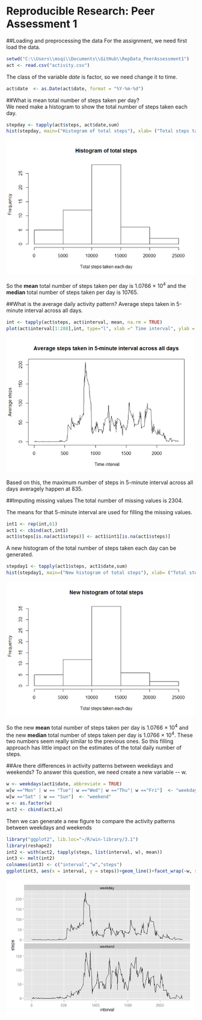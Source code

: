 # Reproducible Research: Peer Assessment 1

##Loading and preprocessing the data
For the assignment, we need first load the data.


```r
setwd("C:\\Users\\msqi\\Documents\\GitHub\\RepData_PeerAssessment1")
act <- read.csv("activity.csv")
```
The class of the variable *date* is factor, so we need change it to time. 

```r
act$date  <- as.Date(act$date, format = "%Y-%m-%d")
```
##What is mean total number of steps taken per day?  
We need make a histogram to show the total number of steps taken each day.

```r
stepday <- tapply(act$steps, act$date,sum)
hist(stepday, main=("Histogram of total steps"), xlab= ("Total steps taken each day"))
```

![plot of chunk unnamed-chunk-3](PA1_template_files/figure-html/unnamed-chunk-3.png) 

     
So the **mean** total number of steps taken per day is 1.0766 &times; 10<sup>4</sup> and the **median** total number of steps taken per day is 10765.  

##What is the average daily activity pattern?
Average steps taken in 5-minute interval across all days.

```r
int <- tapply(act$steps, act$interval, mean, na.rm = TRUE)
plot(act$interval[1:288],int, type="l", xlab =" Time interval", ylab = "Average steps", main="Average steps taken in 5-minute interval across all days")
```

![plot of chunk unnamed-chunk-4](PA1_template_files/figure-html/unnamed-chunk-4.png) 
       
       
       
Based on this, the maximum number of steps in 5-minute interval across all days averagely happen at 835.

##Imputing missing values
The total number of missing values is 2304.   

The means for that 5-minute interval are used for filling the missing values.


```r
int1 <- rep(int,61)
act1 <- cbind(act,int1)
act1$steps[is.na(act1$steps)] <- act1$int1[is.na(act1$steps)]
```



A new histogram of the total number of steps taken each day can be generated.

```r
stepday1 <- tapply(act1$steps, act1$date,sum)
hist(stepday1, main=("New histogram of total steps"), xlab= ("Total steps taken each day"))
```

![plot of chunk unnamed-chunk-6](PA1_template_files/figure-html/unnamed-chunk-6.png) 
    
    
So the new **mean** total number of steps taken per day is 1.0766 &times; 10<sup>4</sup> and the new **median** total number of steps taken per day is 1.0766 &times; 10<sup>4</sup>. These two numbers seem really similar to the previous ones. So this filling approach has little impact on the estimates of the total daily number of steps.

   
##Are there differences in activity patterns between weekdays and weekends?
To answer this question, we need create a new variable -- w.


```r
w <- weekdays(act1$date, abbreviate = TRUE)
w[w =="Mon" | w == "Tue"| w =="Wed"| w =="Thu"| w =="Fri"]  <- "weekday"
w[w =="Sat" | w == "Sun"]  <- "weekend"
w <- as.factor(w)
act2 <- cbind(act1,w)
```

Then we can generate a new figure to compare the activity patterns between weekdays and weekends


```r
library("ggplot2", lib.loc="~/R/win-library/3.1")
library(reshape2)
int2 <- with(act2, tapply(steps, list(interval, w), mean))
int3 <- melt(int2)
colnames(int3) <- c("interval","w","steps")
ggplot(int3, aes(x = interval, y = steps))+geom_line()+facet_wrap(~w, scales="free_y", ncol =1)
```

![plot of chunk unnamed-chunk-8](PA1_template_files/figure-html/unnamed-chunk-8.png) 


